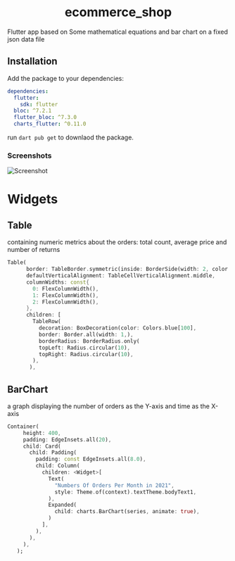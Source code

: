 <h1 align="center">ecommerce_shop</h1>

Flutter app based on Some mathematical equations and bar chart on a fixed json data file

## Installation

Add the package to your dependencies:

```yaml
dependencies:
  flutter:
    sdk: flutter
  bloc: ^7.2.1
  flutter_bloc: ^7.3.0
  charts_flutter: ^0.11.0
```

run `dart pub get` to downlaod the package.


### Screenshots

![Screenshot](https://user-images.githubusercontent.com/9901911/155974479-0544ea23-8c04-4bb3-bc51-1cfa67b8483e.jpeg)


# Widgets

## Table
containing numeric metrics about the orders: total count, average price and number of returns

```dart
Table(
      border: TableBorder.symmetric(inside: BorderSide(width: 2, color: Colors.black)),
      defaultVerticalAlignment: TableCellVerticalAlignment.middle,
      columnWidths: const{
        0: FlexColumnWidth(),
        1: FlexColumnWidth(),
        2: FlexColumnWidth(),
      },
      children: [
        TableRow(
          decoration: BoxDecoration(color: Colors.blue[100],
          border: Border.all(width: 1,),
          borderRadius: BorderRadius.only(
          topLeft: Radius.circular(10),
          topRight: Radius.circular(10),
        ),
       ),
```

## BarChart
 a graph displaying the number of orders as the Y-axis and time as the X-axis
 
 ```dart
Container(
      height: 400,
      padding: EdgeInsets.all(20),
      child: Card(
        child: Padding(
          padding: const EdgeInsets.all(8.0),
          child: Column(
            children: <Widget>[
              Text(
                "Numbers Of Orders Per Month in 2021",
                style: Theme.of(context).textTheme.bodyText1,
              ),
              Expanded(
                child: charts.BarChart(series, animate: true),
              )
            ],
          ),
        ),
      ),
    );
```

